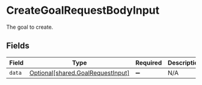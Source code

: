 # CreateGoalRequestBodyInput

The goal to create.


## Fields

| Field                                                                        | Type                                                                         | Required                                                                     | Description                                                                  |
| ---------------------------------------------------------------------------- | ---------------------------------------------------------------------------- | ---------------------------------------------------------------------------- | ---------------------------------------------------------------------------- |
| `data`                                                                       | [Optional[shared.GoalRequestInput]](../../models/shared/goalrequestinput.md) | :heavy_minus_sign:                                                           | N/A                                                                          |